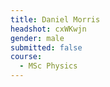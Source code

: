 ```yaml
---
title: Daniel Morris
headshot: cxWKwjn
gender: male
submitted: false
course:
  - MSc Physics
---
```

